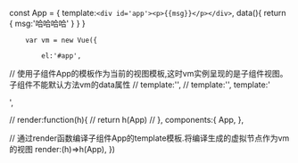 const App = {
			template:`<div id='app'><p>{{msg}}</p></div>`,
			data(){
				return {
					msg:'哈哈哈哈'
				}
			}
		}
		
		var vm = new Vue({
			
			el:'#app',
//			使用子组件App的模板作为当前的视图模板,这时vm实例呈现的是子组件视图。子组件不能默认方法vm的data属性
			// template:'<App />',
//			template:'<App></App>',
			template:'<div is="App"></div>',

//			render:function(h){
//				return h(App)
//			},
			components:{
				App,
			},

//			通过render函数编译子组件App的template模板.将编译生成的虚拟节点作为vm的视图
			render:(h)=>h(App),
			<!-- components:{App} -->
		})